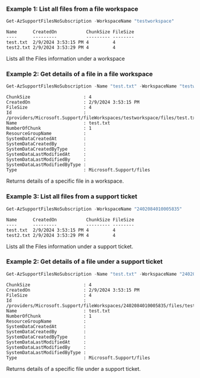 ### Example 1: List all files from a file workspace
```powershell
Get-AzSupportFilesNoSubscription -WorkspaceName "testworkspace"
```

```output
Name      CreatedOn           ChunkSize FileSize
----      ---------           --------- --------
test.txt  2/9/2024 3:53:15 PM 4         4
test2.txt 2/9/2024 3:53:29 PM 4         4
```

Lists all the Files information under a workspace

### Example 2: Get details of a file in a file workspace
```powershell
Get-AzSupportFilesNoSubscription -Name "test.txt" -WorkspaceName "testworkspace"
```

```output
ChunkSize                    : 4
CreatedOn                    : 2/9/2024 3:53:15 PM
FileSize                     : 4
Id                           : /providers/Microsoft.Support/fileWorkspaces/testworkspace/files/test.txt
Name                         : test.txt
NumberOfChunk                : 1
ResourceGroupName            :
SystemDataCreatedAt          :
SystemDataCreatedBy          :
SystemDataCreatedByType      :
SystemDataLastModifiedAt     :
SystemDataLastModifiedBy     :
SystemDataLastModifiedByType :
Type                         : Microsoft.Support/files
```

Returns details of a specific file in a workspace.

### Example 3: List all files from a support ticket
```powershell
Get-AzSupportFilesNoSubscription -WorkspaceName "2402084010005835"
```

```output
Name      CreatedOn           ChunkSize FileSize
----      ---------           --------- --------
test.txt  2/9/2024 3:53:15 PM 4         4
test2.txt 2/9/2024 3:53:29 PM 4         4
```

Lists all the Files information under a support ticket.

### Example 2: Get details of a file under a support ticket
```powershell
Get-AzSupportFilesNoSubscription -Name "test.txt" -WorkspaceName "2402084010005835"
```

```output
ChunkSize                    : 4
CreatedOn                    : 2/9/2024 3:53:15 PM
FileSize                     : 4
Id                           : /providers/Microsoft.Support/fileWorkspaces/2402084010005835/files/test.txt
Name                         : test.txt
NumberOfChunk                : 1
ResourceGroupName            :
SystemDataCreatedAt          :
SystemDataCreatedBy          :
SystemDataCreatedByType      :
SystemDataLastModifiedAt     :
SystemDataLastModifiedBy     :
SystemDataLastModifiedByType :
Type                         : Microsoft.Support/files
```

Returns details of a specific file under a support ticket.